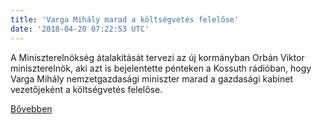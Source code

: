 ```yaml
---
title: 'Varga Mihály marad a költségvetés felelőse'
date: '2018-04-20 07:22:53 UTC'
---
```


A Miniszterelnökség átalakítását tervezi az új kormányban Orbán Viktor miniszterelnök, aki azt is bejelentette pénteken a Kossuth rádióban, hogy Varga Mihály nemzetgazdasági miniszter marad a gazdasági kabinet vezetőjeként a költségvetés felelőse.


[Bővebben](https://ift.tt/2HP77H5)
